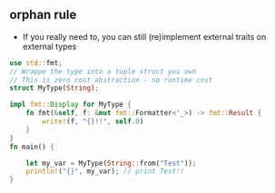 ## orphan rule

* If you really need to, you can still (re)implement external traits on external types

```rust
use std::fmt;
// Wrappe the type into a tuple struct you own
// This is zero cost abstraction - no runtime cost
struct MyType(String);

impl fmt::Display for MyType {
    fn fmt(&self, f: &mut fmt::Formatter<'_>) -> fmt::Result {
        write!(f, "{}!!", self.0)
    }
}
fn main() {

    let my_var = MyType(String::from("Test"));
    println!("{}", my_var); // print Test!!
}
```